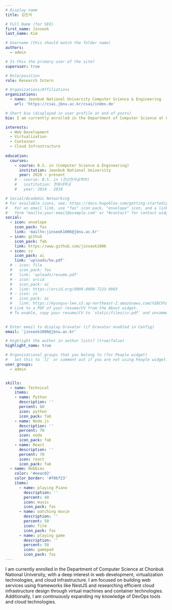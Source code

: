 ```yaml
---
# Display name
title: 김진석

# Full Name (for SEO)
first_name: Jinseok
last_name: Kim

# Username (this should match the folder name)
authors:
  - admin

# Is this the primary user of the site?
superuser: true

# Role/position
role: Research Intern

# Organizations/Affiliations
organizations:
  - name: Jeonbuk National University Computer Science & Engineering
    url: 'https://csai.jbnu.ac.kr/csai/index.do'

# Short bio (displayed in user profile at end of posts)
bio: I am currently enrolled in the Department of Computer Science at Chonbuk National University, with a deep interest in web development, virtualization technologies, and cloud infrastructure. I am focused on building web services using frameworks like NestJS and researching efficient cloud infrastructure design through virtual machines and container technologies. Additionally, I am continuously expanding my knowledge of DevOps tools and cloud technologies.

interests:
  - Web Development
  - Virtualization
  - Container
  - Cloud Infrastructure
  
education:
  courses:
    - course: B.S. in (Computer Science & Engineering)
      institution: Jeonbuk National University
      year: 2020 ~ present
    # - course: B.S. in (전산전자공학부)
    #   institution: 한동대학교
    #   year: 2014 - 2018

# Social/Academic Networking
# For available icons, see: https://docs.hugoblox.com/getting-started/page-builder/#icons
#   For an email link, use "fas" icon pack, "envelope" icon, and a link in the
#   form "mailto:your-email@example.com" or "#contact" for contact widget.
social:
  - icon: envelope
    icon_pack: fas
    link: 'mailto:jinseok1006@jbnu.ac.kr'
  - icon: github
    icon_pack: fab
    link: https://www.github.com/jinseok1006
  - icon: cv
    icon_pack: ai
    link: 'uploads/hw.pdf'
  # - icon: file
  #   icon_pack: fas
  #   link: 'uploads/resume.pdf'
  # - icon: orcid
  #   icon_pack: ai
  #   link: https://orcid.org/0009-0000-7223-0903
  # - icon: cv
  #   icon_pack: ai
  #   link: https://kyungsu-lee.s3.ap-northeast-2.amazonaws.com/%5BCV%5D+Kyungsu+Lee.pdf
  # Link to a PDF of your resume/CV from the About widget.
  # To enable, copy your resume/CV to `static/files/cv.pdf` and uncomment the lines below.
  

# Enter email to display Gravatar (if Gravatar enabled in Config)
email: 'jinseok1006@jbnu.ac.kr'

# Highlight the author in author lists? (true/false)
highlight_name: true

# Organizational groups that you belong to (for People widget)
#   Set this to `[]` or comment out if you are not using People widget.
user_groups:
  - admin


skills:
  - name: Technical
    items:
    - name: Python
      description: ''
      percent: 60
      icon: python
      icon_pack: fab
    - name: Node.js
      description: ''
      percent: 70
      icon: node
      icon_pack: fab
    - name: React
      description: ''
      percent: 70
      icon: react
      icon_pack: fab
  - name: Hobbies
    color: '#eeac02'
    color_border: '#f0bf23'
    items:
      - name: playing Piano
        description: ''
        percent: 40
        icon: music
        icon_pack: fas
      - name: watching movie
        description: ''
        percent: 50
        icon: film
        icon_pack: fas
      - name: playing game
        description: ''
        percent: 50
        icon: gamepad
        icon_pack: fas
---
```


I am currently enrolled in the Department of Computer Science at Chonbuk National University, with a deep interest in web development, virtualization technologies, and cloud infrastructure. I am focused on building web services using frameworks like NestJS and researching efficient cloud infrastructure design through virtual machines and container technologies. Additionally, I am continuously expanding my knowledge of DevOps tools and cloud technologies.